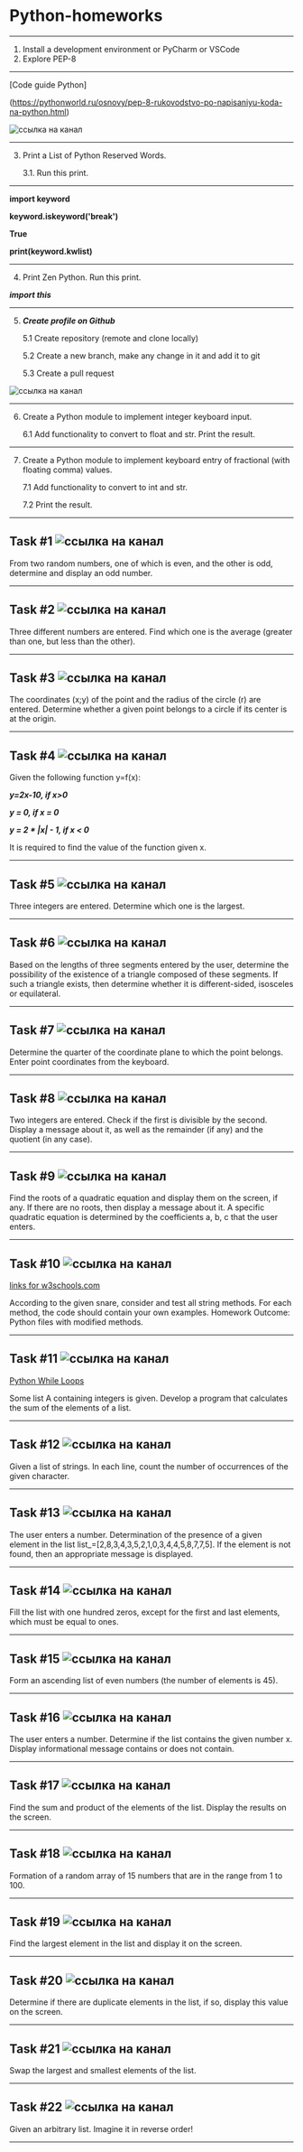 # __Python-homeworks__
___
1. Install a development environment or PyCharm or VSCode
2. Explore PEP-8
___
[Code guide Python]

(https://pythonworld.ru/osnovy/pep-8-rukovodstvo-po-napisaniyu-koda-na-python.html)

![cсылка на канал](logo.png)
___
3. Print a List of Python Reserved Words.

    3.1. Run this print.

___
__import keyword__

__keyword.iskeyword('break')__

__True__

__print(keyword.kwlist)__
___
4. Print Zen Python. Run this print.

___import this___

___

5. ___Create profile on Github___

    5.1 Create repository (remote and clone locally)

    5.2 Create a new branch, make any change in it and add it to git

   5.3 Create a pull request

![cсылка на канал](logo2.png)
___

6. Create a Python module to implement integer keyboard input.

    6.1 Add functionality to convert to float and str. Print the result.
___
7. Create a Python module to implement keyboard entry of fractional (with floating comma) values.

   7.1 Add functionality to convert to int and str.

   7.2 Print the result.

___
## Task #1 ![cсылка на канал](logo3.png)

From two random numbers, one of which is even, and the other is odd, determine and display an odd number.
___

## Task #2 ![cсылка на канал](logo3.png)


Three different numbers are entered. Find which one is the average (greater than one, but less than the other).

___

## Task #3 ![cсылка на канал](logo3.png)

The coordinates (x;y) of the point and the radius of the circle (r) are entered. Determine whether a given point belongs to a circle if its center is at the origin.
___

## Task #4 ![cсылка на канал](logo3.png)

Given the following function y=f(x):

___y=2x-10, if x>0___

___y = 0, if x = 0___

___y = 2 * |x| - 1, if x < 0___

It is required to find the value of the function given x.
___

## Task #5 ![cсылка на канал](logo3.png)

Three integers are entered. Determine which one is the largest.
___

## Task #6 ![cсылка на канал](logo3.png)

Based on the lengths of three segments entered by the user, determine the possibility of the existence of a triangle composed of these segments. If such a triangle exists, then determine whether it is different-sided, isosceles or equilateral.
___

## Task #7 ![cсылка на канал](logo3.png)

Determine the quarter of the coordinate plane to which the point belongs. Enter point coordinates from the keyboard.

___

## Task #8 ![cсылка на канал](logo3.png)

Two integers are entered. Check if the first is divisible by the second. Display a message about it, as well as the remainder (if any) and the quotient (in any case).

___

## Task #9 ![cсылка на канал](logo3.png)

Find the roots of a quadratic equation and display them on the screen, if any. If there are no roots, then display a message about it. A specific quadratic equation is determined by the coefficients a, b, c that the user enters.

___

## Task #10 ![cсылка на канал](logo3.png)

[links for w3schools.com](https://www.w3schools.com/python/python_strings_methods.asp)

According to the given snare, consider and test all string methods. For each method, the code should contain your own examples. Homework Outcome: Python files with modified methods.
___

## Task #11 ![cсылка на канал](logo3.png)

[Python While Loops](https://www.w3schools.com/python/python_while_loops.asp)

Some list A containing integers is given. Develop a program that calculates the sum of the elements of a list.

___

## Task #12 ![cсылка на канал](logo3.png)

Given a list of strings. In each line, count the number of occurrences of the given character.
___

## Task #13 ![cсылка на канал](logo3.png)

The user enters a number. Determination of the presence of a given element in the list list_=[2,8,3,4,3,5,2,1,0,3,4,4,5,8,7,7,5]. If the element is not found, then an appropriate message is displayed.
___

## Task #14 ![cсылка на канал](logo3.png)

Fill the list with one hundred zeros, except for the first and last elements, which must be equal to ones.

___

## Task #15 ![cсылка на канал](logo3.png)

Form an ascending list of even numbers (the number of elements is 45).

___

## Task #16 ![cсылка на канал](logo3.png)

The user enters a number. Determine if the list contains the given number x. Display informational message contains or does not contain.

___

## Task #17 ![cсылка на канал](logo3.png)

Find the sum and product of the elements of the list. Display the results on the screen.

___

## Task #18 ![cсылка на канал](logo3.png)

Formation of a random array of 15 numbers that are in the range from 1 to 100.

___

## Task #19 ![cсылка на канал](logo3.png)

Find the largest element in the list and display it on the screen.

___

## Task #20 ![cсылка на канал](logo3.png)

Determine if there are duplicate elements in the list, if so, display this value on the screen.

___

## Task #21 ![cсылка на канал](logo3.png)

Swap the largest and smallest elements of the list.

___

## Task #22 ![cсылка на канал](logo3.png)

Given an arbitrary list. Imagine it in reverse order!

___